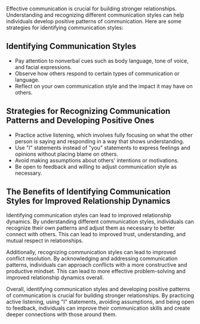 
Effective communication is crucial for building stronger relationships. Understanding and recognizing different communication styles can help individuals develop positive patterns of communication. Here are some strategies for identifying communication styles:

Identifying Communication Styles
--------------------------------

* Pay attention to nonverbal cues such as body language, tone of voice, and facial expressions.
* Observe how others respond to certain types of communication or language.
* Reflect on your own communication style and the impact it may have on others.

Strategies for Recognizing Communication Patterns and Developing Positive Ones
------------------------------------------------------------------------------

* Practice active listening, which involves fully focusing on what the other person is saying and responding in a way that shows understanding.
* Use "I" statements instead of "you" statements to express feelings and opinions without placing blame on others.
* Avoid making assumptions about others' intentions or motivations.
* Be open to feedback and willing to adjust communication style as necessary.

The Benefits of Identifying Communication Styles for Improved Relationship Dynamics
-----------------------------------------------------------------------------------

Identifying communication styles can lead to improved relationship dynamics. By understanding different communication styles, individuals can recognize their own patterns and adjust them as necessary to better connect with others. This can lead to improved trust, understanding, and mutual respect in relationships.

Additionally, recognizing communication styles can lead to improved conflict resolution. By acknowledging and addressing communication patterns, individuals can approach conflicts with a more constructive and productive mindset. This can lead to more effective problem-solving and improved relationship dynamics overall.

Overall, identifying communication styles and developing positive patterns of communication is crucial for building stronger relationships. By practicing active listening, using "I" statements, avoiding assumptions, and being open to feedback, individuals can improve their communication skills and create deeper connections with those around them.
